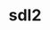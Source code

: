 ---
title: "sdl2"
layout: cache
categories: [package, develop]
meta: {"compilers": ["gcc@=11.4.0", "oneapi@=2024.2.1"], "num_specs": 20, "num_specs_by_stack": {"e4s": 9, "e4s-oneapi": 9, "root": 20}, "oss": ["ubuntu22.04"], "platforms": ["linux"], "stacks": ["e4s", "e4s-oneapi", "root"], "targets": ["x86_64_v3"], "versions": ["2.30.3"]}
spec_details: [{"compiler": "oneapi@=2024.2.1", "hash": "3ll5fzm4zjpp6mph6g6rgepdahn46q65", "os": "ubuntu22.04", "platform": "linux", "size": "-", "stacks": ["root"], "target": "x86_64_v3", "variants": ["build_system=cmake", "build_type=Release", "generator=make", "~ipo"], "versions": ["2.30.3"]}, {"compiler": "gcc@=11.4.0", "hash": "432otuzpwpptl3d7fa6d6aoy7sdfqab3", "os": "ubuntu22.04", "platform": "linux", "size": "-", "stacks": ["e4s", "root"], "target": "x86_64_v3", "variants": ["build_system=cmake", "build_type=Release", "generator=make", "~ipo"], "versions": ["2.30.3"]}, {"compiler": "gcc@=11.4.0", "hash": "5zsb7rcko22rxzplr3ypqcrpvy3gfrxi", "os": "ubuntu22.04", "platform": "linux", "size": "-", "stacks": ["root"], "target": "x86_64_v3", "variants": ["build_system=cmake", "build_type=Release", "generator=make", "~ipo"], "versions": ["2.30.3"]}, {"compiler": "gcc@=11.4.0", "hash": "6crgb733ky3jvlz6mjr2yrb65li7ocw3", "os": "ubuntu22.04", "platform": "linux", "size": "-", "stacks": ["e4s", "root"], "target": "x86_64_v3", "variants": ["build_system=cmake", "build_type=Release", "generator=make", "~ipo"], "versions": ["2.30.3"]}, {"compiler": "oneapi@=2024.2.1", "hash": "6r64yrhm2l7jg7uapsl4ikznvjlvif4y", "os": "ubuntu22.04", "platform": "linux", "size": "-", "stacks": ["e4s-oneapi", "root"], "target": "x86_64_v3", "variants": ["build_system=cmake", "build_type=Release", "generator=make", "~ipo"], "versions": ["2.30.3"]}, {"compiler": "oneapi@=2024.2.1", "hash": "acwghrblydedqnulidt3shdyv3un5iwk", "os": "ubuntu22.04", "platform": "linux", "size": "-", "stacks": ["e4s-oneapi", "root"], "target": "x86_64_v3", "variants": ["build_system=cmake", "build_type=Release", "generator=make", "~ipo"], "versions": ["2.30.3"]}, {"compiler": "gcc@=11.4.0", "hash": "cosaypfg7jw7xb4i765hswgcaib6c6x5", "os": "ubuntu22.04", "platform": "linux", "size": "-", "stacks": ["e4s", "root"], "target": "x86_64_v3", "variants": ["build_system=cmake", "build_type=Release", "generator=make", "~ipo"], "versions": ["2.30.3"]}, {"compiler": "gcc@=11.4.0", "hash": "gjm7ymr7gh344ijj3sppdh7a44cedkrc", "os": "ubuntu22.04", "platform": "linux", "size": "-", "stacks": ["e4s", "root"], "target": "x86_64_v3", "variants": ["build_system=cmake", "build_type=Release", "generator=make", "~ipo"], "versions": ["2.30.3"]}, {"compiler": "gcc@=11.4.0", "hash": "gvxopcktgm5iw3uwkr4e7wixp7cgk6td", "os": "ubuntu22.04", "platform": "linux", "size": "-", "stacks": ["e4s", "root"], "target": "x86_64_v3", "variants": ["build_system=cmake", "build_type=Release", "generator=make", "~ipo"], "versions": ["2.30.3"]}, {"compiler": "oneapi@=2024.2.1", "hash": "idqwtfi2ki4l5kysfnpuyru7cyfs7f6e", "os": "ubuntu22.04", "platform": "linux", "size": "-", "stacks": ["e4s-oneapi", "root"], "target": "x86_64_v3", "variants": ["build_system=cmake", "build_type=Release", "generator=make", "~ipo"], "versions": ["2.30.3"]}, {"compiler": "oneapi@=2024.2.1", "hash": "iketjjfkg22wuprqj4p4csnq55ewkbh5", "os": "ubuntu22.04", "platform": "linux", "size": "-", "stacks": ["e4s-oneapi", "root"], "target": "x86_64_v3", "variants": ["build_system=cmake", "build_type=Release", "generator=make", "~ipo"], "versions": ["2.30.3"]}, {"compiler": "oneapi@=2024.2.1", "hash": "osjgdatwmkc3r7efihlcai3ukij56pf4", "os": "ubuntu22.04", "platform": "linux", "size": "-", "stacks": ["e4s-oneapi", "root"], "target": "x86_64_v3", "variants": ["build_system=cmake", "build_type=Release", "generator=make", "~ipo"], "versions": ["2.30.3"]}, {"compiler": "gcc@=11.4.0", "hash": "pykfbbn5ttlardtsha3r7s3cekpwytyt", "os": "ubuntu22.04", "platform": "linux", "size": "-", "stacks": ["e4s", "root"], "target": "x86_64_v3", "variants": ["build_system=cmake", "build_type=Release", "generator=make", "~ipo"], "versions": ["2.30.3"]}, {"compiler": "oneapi@=2024.2.1", "hash": "sjo3xulh3lrua2ylrp6l5w7ill5keeye", "os": "ubuntu22.04", "platform": "linux", "size": "-", "stacks": ["e4s-oneapi", "root"], "target": "x86_64_v3", "variants": ["build_system=cmake", "build_type=Release", "generator=make", "~ipo"], "versions": ["2.30.3"]}, {"compiler": "oneapi@=2024.2.1", "hash": "st67vntxwflvuqwept6p5uwenehg4qyn", "os": "ubuntu22.04", "platform": "linux", "size": "-", "stacks": ["e4s-oneapi", "root"], "target": "x86_64_v3", "variants": ["build_system=cmake", "build_type=Release", "generator=make", "~ipo"], "versions": ["2.30.3"]}, {"compiler": "gcc@=11.4.0", "hash": "stn7prdxvnon5uvohbdrmu4q7v6unpgc", "os": "ubuntu22.04", "platform": "linux", "size": "-", "stacks": ["e4s", "root"], "target": "x86_64_v3", "variants": ["build_system=cmake", "build_type=Release", "generator=make", "~ipo"], "versions": ["2.30.3"]}, {"compiler": "oneapi@=2024.2.1", "hash": "umk6zew4zd2ylbzu6dq4336sa2bobauo", "os": "ubuntu22.04", "platform": "linux", "size": "-", "stacks": ["e4s-oneapi", "root"], "target": "x86_64_v3", "variants": ["build_system=cmake", "build_type=Release", "generator=make", "~ipo"], "versions": ["2.30.3"]}, {"compiler": "oneapi@=2024.2.1", "hash": "vk2gxgpz3u25ynq65p4e7wcx5227r2u2", "os": "ubuntu22.04", "platform": "linux", "size": "-", "stacks": ["e4s-oneapi", "root"], "target": "x86_64_v3", "variants": ["build_system=cmake", "build_type=Release", "generator=make", "~ipo"], "versions": ["2.30.3"]}, {"compiler": "gcc@=11.4.0", "hash": "wbonezeipgpowdn63oyfdmqubuo4yoxr", "os": "ubuntu22.04", "platform": "linux", "size": "-", "stacks": ["e4s", "root"], "target": "x86_64_v3", "variants": ["build_system=cmake", "build_type=Release", "generator=make", "~ipo"], "versions": ["2.30.3"]}, {"compiler": "gcc@=11.4.0", "hash": "xjp6sbwfocj5bry5ubifk6b7sy252zva", "os": "ubuntu22.04", "platform": "linux", "size": "-", "stacks": ["e4s", "root"], "target": "x86_64_v3", "variants": ["build_system=cmake", "build_type=Release", "generator=make", "~ipo"], "versions": ["2.30.3"]}]
---